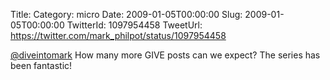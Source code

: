 Title: 
Category: micro
Date: 2009-01-05T00:00:00
Slug: 2009-01-05T00:00:00
TwitterId: 1097954458
TweetUrl: https://twitter.com/mark_philpot/status/1097954458

[@diveintomark](https://twitter.com/diveintomark)  How many more GIVE posts can we expect?  The series has been fantastic!
